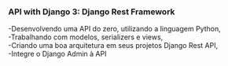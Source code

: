 <h3>API with Django 3: Django Rest Framework</h3>
-Desenvolvendo uma API do zero, utilizando a linguagem Python,</br>
-Trabalhando com modelos, serializers e views,</br>
-Criando uma boa arquitetura em seus projetos Django Rest API,</br>
-Integre o Django Admin à API
